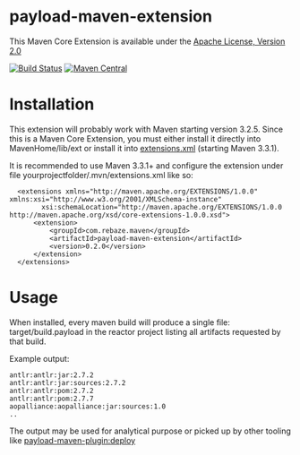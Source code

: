 # payload-maven-extension

This Maven Core Extension is available under the [Apache License, Version 2.0](http://www.apache.org/licenses/LICENSE-2.0.txt)

[![Build Status](https://travis-ci.org/rebaze/payload-maven-extension.svg?branch=master)](https://travis-ci.org/rebaze/payload-maven-extension)
[![Maven Central](https://maven-badges.herokuapp.com/maven-central/com.rebaze.maven/payload-maven-extension/badge.svg)](https://maven-badges.herokuapp.com/maven-central/com.rebaze.maven/payload-maven-extension)

# Installation
This extension will probably work with Maven starting version 3.2.5.
Since this is a Maven Core Extension, you must either install it directly into MavenHome/lib/ext or install it into [extensions.xml](http://takari.io/2015/03/19/core-extensions.html) (starting Maven 3.3.1).

It is recommended to use Maven 3.3.1+ and configure the extension under file yourprojectfolder/.mvn/extensions.xml like so:

      <extensions xmlns="http://maven.apache.org/EXTENSIONS/1.0.0" xmlns:xsi="http://www.w3.org/2001/XMLSchema-instance"
            xsi:schemaLocation="http://maven.apache.org/EXTENSIONS/1.0.0 http://maven.apache.org/xsd/core-extensions-1.0.0.xsd">
          <extension>
              <groupId>com.rebaze.maven</groupId>
              <artifactId>payload-maven-extension</artifactId>
              <version>0.2.0</version>
          </extension>
      </extensions>


# Usage
When installed, every maven build will produce a single file: target/build.payload in the reactor project listing all artifacts requested by that build.

Example output:

    antlr:antlr:jar:2.7.2
    antlr:antlr:jar:sources:2.7.2
    antlr:antlr:pom:2.7.2
    antlr:antlr:pom:2.7.7
    aopalliance:aopalliance:jar:sources:1.0
    ..

The output may be used for analytical purpose or picked up by other tooling like [payload-maven-plugin:deploy](https://github.com/rebaze/payload-maven-plugin)

